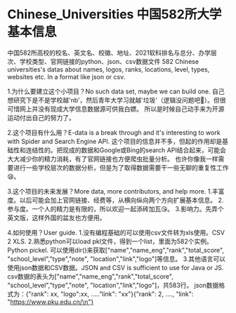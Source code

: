 # Chinese_Universities 中国582所大学基本信息
中国582所高校的校名、英文名、校徽、地址、2021软科排名与总分、办学层次、学校类型、官网链接的python、json、csv数据文件
582 Chinese universities's datas about names, logos, ranks, locations, level, types, websites etc. In a format like json or csv.

1.为什么要建立这个小项目？No such data set, maybe we can build one.
  自己想研究下是不是学校越'nb'，然后青年大学习就越'垃圾'（逻辑没问题吧🤣）。但很可惜网上并没有现成大学信息数据源可供我白嫖。
  所以是时候自己动手来为开源运动付出自己的努力了。

2.这个项目有什么用？E-data is a break through and it's interesting to work with Spider and Search Engine API. 
  这个项目的信息并不多，但起的作用却是基础性和连结性的。把现成的数据和Google或Bing的search API结合起来，可能会大大减少你的精力消耗，有了官网链接也方便爬虫批量分析。
  也许你像我一样需要进行一些学校层次的数据分析，但是为了取得数据需要干一些无聊的重复性工作😪。
  
3.这个项目的未来发展？More data, more contributors, and help more. 
  1.丰富度。以后可能会加上官网链接、经费等，从横向纵向两个方向扩展基本信息。
  2.参与度。一个人的精力是有限的，所以欢迎一起添砖加瓦😘。
  3.影响力。先弄个英文版，这样外国的盆友也方便用。

4.如何使用？User guide.
  1.没有编程基础的可以使用csv文件转为xls使用。CSV 2 XLS.
  2.熟悉python可以load pkl文件，得到一个list，里面为582个实例。Python pickel.
  可以使用dir()来获取["name","name_eng","rank","total_score", "school_level","type","note", "location","link","logo"]等信息。
  3.其他语言可以使用json数据和CSV数据。JSON and CSV is sufficient to use for Java or JS.
  csv数据的表头为["name","name_eng","rank","total_score", "school_level","type","note", "location","link","logo"]，共583行。
  json数据格式为：{"rank": xx, "logo":xx, ....."link": "xx"}{"rank": 2, ...., "link": "https://www.pku.edu.cn/\n"}
